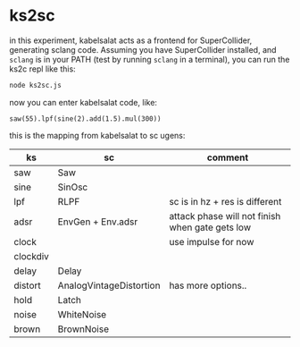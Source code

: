 # ks2sc

in this experiment, kabelsalat acts as a frontend for SuperCollider, generating sclang code. Assuming you have SuperCollider installed, and `sclang` is in your PATH (test by running `sclang` in a terminal), you can run the ks2c repl like this:

```sh
node ks2sc.js
```

now you can enter kabelsalat code, like:

```plaintext
saw(55).lpf(sine(2).add(1.5).mul(300))
```

this is the mapping from kabelsalat to sc ugens:

| ks       | sc                      | comment                                         |
| -------- | ----------------------- | ----------------------------------------------- |
| saw      | Saw                     |                                                 |
| sine     | SinOsc                  |                                                 |
| lpf      | RLPF                    | sc is in hz + res is different                  |
| adsr     | EnvGen + Env.adsr       | attack phase will not finish when gate gets low |
| clock    |                         | use impulse for now                             |
| clockdiv |                         |                                                 |
| delay    | Delay                   |                                                 |
| distort  | AnalogVintageDistortion | has more options..                              |
| hold     | Latch                   |                                                 |
| noise    | WhiteNoise              |                                                 |
| brown    | BrownNoise              |                                                 |
